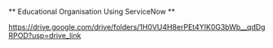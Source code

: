 **  Educational Organisation Using ServiceNow  **

https://drive.google.com/drive/folders/1H0VU4H8erPEt4YIK0G3bWb__qdDgRPOD?usp=drive_link
